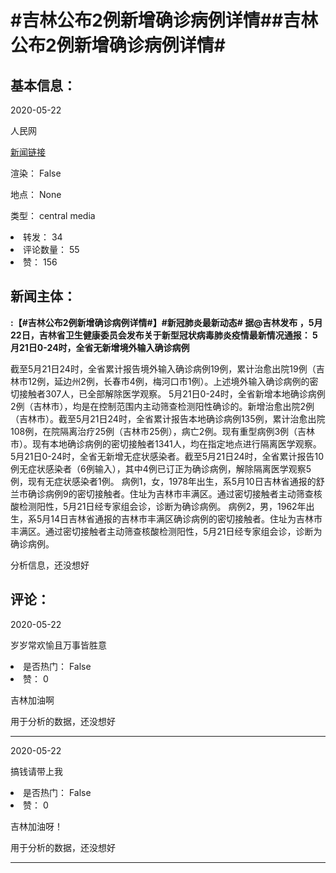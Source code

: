 <html>
 <body>
  <h1 id="title">
   #吉林公布2例新增确诊病例详情##吉林公布2例新增确诊病例详情#
  </h1>
  <div id="basic_info">
   <h2 id="default h2">
    基本信息：
   </h2>
   <p id="time">
    2020-05-22
   </p>
   <p id="author">
    人民网
   </p>
   <p id="src">
    <a href="https://weibo.cn/comment/J33wYBycd">
     新闻链接
    </a>
   </p>
   <p id="is_rendered">
    渲染： False
   </p>
   <p id="location">
    地点： None
   </p>
   <p id="news_type">
    类型： central media
   </p>
  </div>
  <div id="attrs">
   <li id_no="repost">
    转发： 34
   </li>
   <li id_no="comment_number">
    评论数量： 55
   </li>
   <li id_no="attitude">
    赞： 156
   </li>
  </div>
  <div id="article">
   <h2 id="default h2">
    新闻主体：
   </h2>
   <p id="lead">
    <strong>
     :【#吉林公布2例新增确诊病例详情#】#新冠肺炎最新动态# 据@吉林发布 ，5月22日，吉林省卫生健康委员会发布关于新型冠状病毒肺炎疫情最新情况通报：       5月21日0-24时，全省无新增境外输入确诊病例
    </strong>
   </p>
   <div id="main_text">
    <p id="paragraph_1">
     截至5月21日24时，全省累计报告境外输入确诊病例19例，累计治愈出院19例（吉林市12例，延边州2例，长春市4例，梅河口市1例）。上述境外输入确诊病例的密切接触者307人，已全部解除医学观察。       5月21日0-24时，全省新增本地确诊病例2例（吉林市），均是在控制范围内主动筛查检测阳性确诊的。新增治愈出院2例（吉林市）。截至5月21日24时，全省累计报告本地确诊病例135例，累计治愈出院108例，在院隔离治疗25例（吉林市25例），病亡2例。现有重型病例3例（吉林市）。现有本地确诊病例的密切接触者1341人，均在指定地点进行隔离医学观察。       5月21日0-24时，全省无新增无症状感染者。截至5月21日24时，全省累计报告10例无症状感染者（6例输入），其中4例已订正为确诊病例，解除隔离医学观察5例，现有无症状感染者1例。       病例1，女，1978年出生，系5月10日吉林省通报的舒兰市确诊病例9的密切接触者。住址为吉林市丰满区。通过密切接触者主动筛查核酸检测阳性，5月21日经专家组会诊，诊断为确诊病例。       病例2，男，1962年出生，系5月14日吉林省通报的吉林市丰满区确诊病例的密切接触者。住址为吉林市丰满区。通过密切接触者主动筛查核酸检测阳性，5月21日经专家组会诊，诊断为确诊病例。
    </p>
   </div>
  </div>
  <div id="analyse_info">
   分析信息，还没想好
  </div>
  <div id="comments">
   <h2 id="default h2">
    评论：
   </h2>
   <div id="comments_block">
    <p id="comment_time">
     2020-05-22
    </p>
    <p id="comment_author">
     岁岁常欢愉且万事皆胜意
    </p>
    <div id="comment_attrs">
     <li id_no="is_hot">
      是否热门： False
     </li>
     <li id_no="attitude">
      赞： 0
     </li>
    </div>
    <p id="comment_content">
     吉林加油啊
    </p>
    <div id="comment_analyse_info">
     用于分析的数据，还没想好
    </div>
   </div>
   <hr/>
   <div id="comments_block">
    <p id="comment_time">
     2020-05-22
    </p>
    <p id="comment_author">
     搞钱请带上我
    </p>
    <div id="comment_attrs">
     <li id_no="is_hot">
      是否热门： False
     </li>
     <li id_no="attitude">
      赞： 0
     </li>
    </div>
    <p id="comment_content">
     吉林加油呀！
    </p>
    <div id="comment_analyse_info">
     用于分析的数据，还没想好
    </div>
   </div>
   <hr/>
  </div>
 </body>
</html>